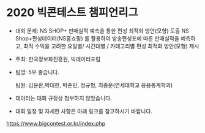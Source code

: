 # 2020 빅콘테스트 챔피언리그

* 대회 문제: NS SHOP+ 판매실적 예측을 통한 편성 최적화 방안(모형) 도출
NS Shop+편성데이터(NS홈쇼핑) 를 활용하여 방송편성표에 따른
판매실적을 예측하고, 최적 수익을 고려한 요일별/ 시간대별 / 카테고리별 편성
최적화 방안(모형) 제시

* 주최: 한국정보화진흥원, 빅데이터포럼

* 팀명: 5우 좋습니다. 

  팀원: 김윤환,박대한, 박준민, 정규형, 최종문(연세대학교 응용통계학과)

* 데이터는 대회 규정상 첨부하지 않았습니다.

* 대회 일정 및 자세한 사항은 아래 링크를 참고하시기 바랍니다.

https://www.bigcontest.or.kr/index.php

